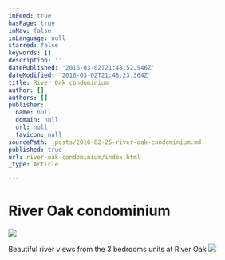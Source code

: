 ```yaml
---
inFeed: true
hasPage: true
inNav: false
inLanguage: null
starred: false
keywords: []
description: ''
datePublished: '2016-03-02T21:48:52.946Z'
dateModified: '2016-03-02T21:48:23.364Z'
title: River Oak condominium
author: []
authors: []
publisher:
  name: null
  domain: null
  url: null
  favicon: null
sourcePath: _posts/2016-02-25-river-oak-condominium.md
published: true
url: river-oak-condominium/index.html
_type: Article

---
```

# **River Oak condominium**
![](https://the-grid-user-content.s3-us-west-2.amazonaws.com/6ff274a5-8d52-4c49-b08f-92c1e13a5861.jpg)

Beautiful river views from the 3 bedrooms units at River Oak
![](https://the-grid-user-content.s3-us-west-2.amazonaws.com/503a5cb0-05c2-46ee-8494-8af2a61c4eb2.jpg)